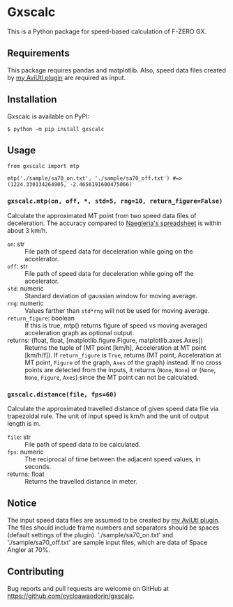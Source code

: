 # Gxscalc

This is a Python package for speed-based calculation of F-ZERO GX.

## Requirements

This package requires pandas and matplotlib.
Also, speed data files created by [my AviUtl plugin](https://github.com/cycloawaodorin/fzgx_smr_ks) are required as input.

## Installation

Gxscalc is available on PyPI:

    $ python -m pip install gxscalc

## Usage

```python3
from gxscalc import mtp

mtp('./sample/sa70_on.txt', './sample/sa70_off.txt') #=> (1224.330134264905, -2.4656191600475066)
```

### `gxscalc.mtp(on, off, *, std=5, rng=10, return_figure=False)`
Calculate the approximated MT point from two speed data files of deceleration.
The accuracy compared to [Naegleria's spreadsheet](https://docs.google.com/spreadsheets/d/1kyl0kAi_-NaM9RCPIwThixogTYESL4zdpmbbH_qDlmI/edit#gid=0) is within about 3 km/h.

<dl>
 <dt><code>on</code>: str</dt>
  <dd>File path of speed data for deceleration while going on the accelerator.</dd>
 <dt><code>off</code>: str</dt>
  <dd>File path of speed data for deceleration while going off the accelerator.</dd>
 <dt><code>std</code>: numeric</dt>
  <dd>Standard deviation of gaussian window for moving average.</dd>
 <dt><code>rng</code>: numeric</dt>
  <dd>Values farther than <code>std*rng</code> will not be used for moving average.</dd>
 <dt><code>return_figure</code>: boolean</dt>
  <dd>If this is true, mtp() returns figure of speed vs moving averaged acceleration graph as optional output.</dd>
 <dt>returns: (float, float, [matplotlib.figure.Figure, matplotlib.axes.Axes])</dt>
  <dd>Returns the tuple of (MT point [km/h], Acceleration at MT point [km/h/f]). If <code>return_figure</code> is <code>True</code>, returns (MT point, Acceleration at MT point, <code>Figure</code> of the graph, <code>Axes</code> of the graph) instead. If no cross points are detected from the inputs, it returns (<code>None</code>, <code>None</code>) or (<code>None</code>, <code>None</code>, <code>Figure</code>, <code>Axes</code>) since the MT point can not be calculated.</dd>
</dl>

### `gxscalc.distance(file, fps=60)`
Calculate the approximated travelled distance of given speed data file via trapezoidal rule.
The unit of input speed is km/h and the unit of output length is m.

<dl>
 <dt><code>file</code>: str</dt>
  <dd>File path of speed data to be calculated.</dd>
 <dt><code>fps</code>: numeric</dt>
  <dd>The reciprocal of time between the adjacent speed values, in seconds.</dd>
 <dt>returns: float</dt>
  <dd>Returns the travelled distance in meter.</dd>
</dl>


## Notice

The input speed data files are assumed to be created by [my AviUtl plugin](https://github.com/cycloawaodorin/fzgx_smr_ks).
The files should include frame numbers and separators should be spaces (default settings of the plugin).
'./sample/sa70_on.txt' and './sample/sa70_off.txt' are sample input files, which are data of Space Angler at 70%.

## Contributing

Bug reports and pull requests are welcome on GitHub at https://github.com/cycloawaodorin/gxscalc.
